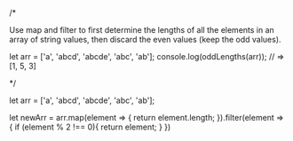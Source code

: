 /*

Use map and filter to first determine the lengths of all the elements in an array of string values, then discard the even values (keep the odd values).


let arr = ['a', 'abcd', 'abcde', 'abc', 'ab'];
console.log(oddLengths(arr)); // => [1, 5, 3]


*/

let arr = ['a', 'abcd', 'abcde', 'abc', 'ab'];

let newArr = arr.map(element => {
  return element.length;
}).filter(element => {
  if (element % 2 !== 0){
    return element;
  }
})